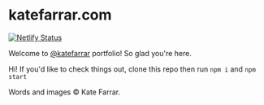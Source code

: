 katefarrar.com
================

[![Netlify Status](https://api.netlify.com/api/v1/badges/253bbdf3-9aed-4678-af02-57e20fab54ad/deploy-status)](https://app.netlify.com/sites/hungry-bhaskara-a81d43/deploys)

Welcome to [@katefarrar](https://twitter.com/katefarrar) portfolio! So glad you're here.

Hi! If you'd like to check things out, clone this repo then run
`npm i`
and
`npm start`

Words and images © Kate Farrar.

